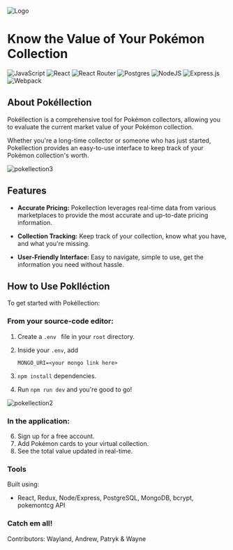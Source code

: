 ![Logo](https://fontmeme.com/permalink/230804/b91730dfc2b30a7ebf54460eb9ead985.png)

# Know the Value of Your Pokémon Collection

![JavaScript](https://img.shields.io/badge/javascript-%23323330.svg?style=for-the-badge&logo=javascript&logoColor=%23F7DF1E)
![React](https://img.shields.io/badge/react-%2320232a.svg?style=for-the-badge&logo=react&logoColor=%2361DAFB)
![React Router](https://img.shields.io/badge/React_Router-CA4245?style=for-the-badge&logo=react-router&logoColor=white)
![Postgres](https://img.shields.io/badge/postgres-%23316192.svg?style=for-the-badge&logo=postgresql&logoColor=white)
![NodeJS](https://img.shields.io/badge/node.js-6DA55F?style=for-the-badge&logo=node.js&logoColor=white)
![Express.js](https://img.shields.io/badge/express.js-%23404d59.svg?style=for-the-badge&logo=express&logoColor=%2361DAFB)
![Webpack](https://img.shields.io/badge/webpack-%238DD6F9.svg?style=for-the-badge&logo=webpack&logoColor=black)

## About Pokéllection

Pokéllection is a comprehensive tool for Pokémon collectors, allowing you to evaluate the current market value of your Pokémon collection. 

Whether you're a long-time collector or someone who has just started, Pokellection provides an easy-to-use interface to keep track of your Pokémon collection's worth.

![pokellection3](https://github.com/pokeTradr/pokellection/assets/103064256/8306b090-3e58-4bd7-a73b-94edb2b3422f)

## Features

- **Accurate Pricing:** Pokellection leverages real-time data from various marketplaces to provide the most accurate and up-to-date pricing information.
  
- **Collection Tracking:** Keep track of your collection, know what you have, and what you're missing.

- **User-Friendly Interface:** Easy to navigate, simple to use, get the information you need without hassle.

## How to Use Poklléction

To get started with Pokéllection:

### From your source-code editor:
1. Create a ```.env ``` file in your ```root``` directory.
2. Inside your ```.env```, add 

    ```MONGO_URI=<your mongo link here>```
3. ``` npm install ``` dependencies.
4. Run ``` npm run dev ``` and you're good to go!

![pokellection2](https://github.com/pokeTradr/pokellection/assets/103064256/b363d7b5-8241-421d-803b-e4b44a62487b)

### In the application:
6. Sign up for a free account.
7. Add Pokémon cards to your virtual collection.
8. See the total value updated in real-time.
### Tools

Built using:

- React, Redux, Node/Express, PostgreSQL, MongoDB, bcrypt, pokemontcg API

### Catch em all!

Contributors: Wayland, Andrew, Patryk & Wayne
